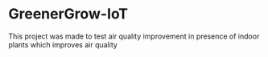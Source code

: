 # GreenerGrow-IoT
This project was made to test air quality improvement in presence of indoor plants which improves air quality
